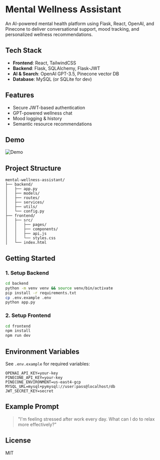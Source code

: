 # Mental Wellness Assistant

An AI-powered mental health platform using Flask, React, OpenAI, and Pinecone to deliver conversational support, mood tracking, and personalized wellness recommendations.

## Tech Stack

- **Frontend**: React, TailwindCSS
- **Backend**: Flask, SQLAlchemy, Flask-JWT
- **AI & Search**: OpenAI GPT-3.5, Pinecone vector DB
- **Database**: MySQL (or SQLite for dev)

## Features

- Secure JWT-based authentication
- GPT-powered wellness chat
- Mood logging & history
- Semantic resource recommendations

## Demo

<img src='demo.gif' title='Demo' width='' alt='Demo' />

## Project Structure

```
mental-wellness-assistant/
├── backend/
│   ├── app.py
│   ├── models/
│   ├── routes/
│   ├── services/
│   ├── utils/
│   └── config.py
├── frontend/
│   ├── src/
│   │   ├── pages/
│   │   ├── components/
│   │   ├── api.js
│   │   └── styles.css
│   └── index.html
```

## Getting Started

### 1. Setup Backend

```bash
cd backend
python -m venv venv && source venv/bin/activate
pip install -r requirements.txt
cp .env.example .env
python app.py
```

### 2. Setup Frontend

```bash
cd frontend
npm install
npm run dev
```

## Environment Variables

See `.env.example` for required variables:

```
OPENAI_API_KEY=your-key
PINECONE_API_KEY=your-key
PINECONE_ENVIRONMENT=us-east4-gcp
MYSQL_URL=mysql+pymysql://user:pass@localhost/db
JWT_SECRET_KEY=secret
```

## Example Prompt

> "I'm feeling stressed after work every day. What can I do to relax more effectively?"

## License

MIT
